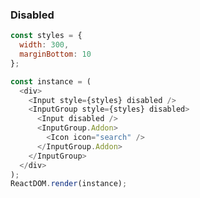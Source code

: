### Disabled

<!--start-code-->

```js
const styles = {
  width: 300,
  marginBottom: 10
};

const instance = (
  <div>
    <Input style={styles} disabled />
    <InputGroup style={styles} disabled>
      <Input disabled />
      <InputGroup.Addon>
        <Icon icon="search" />
      </InputGroup.Addon>
    </InputGroup>
  </div>
);
ReactDOM.render(instance);
```

<!--end-code-->
